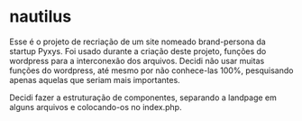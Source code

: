 # nautilus

Esse é o projeto de recriação de um site nomeado brand-persona da startup Pyxys.
Foi usado durante a criação deste projeto, funções do wordpress para a interconexão dos arquivos.
Decidi não usar muitas funções do wordpress, até mesmo por não conhece-las 100%, pesquisando apenas aquelas que seriam
mais importantes.

Decidi fazer a estruturação de componentes, separando a landpage em alguns arquivos e colocando-os no index.php.
